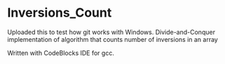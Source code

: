 Inversions_Count
================

Uploaded this to test how git works with Windows. Divide-and-Conquer implementation of algorithm that counts number of inversions in an array

Written with CodeBlocks IDE for gcc.
